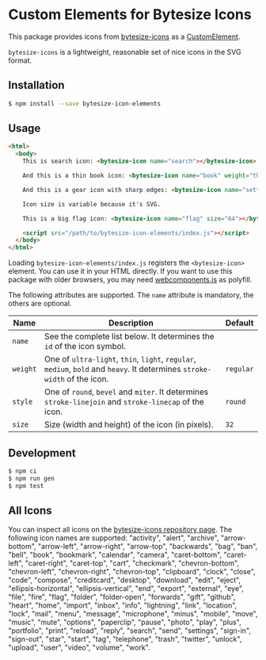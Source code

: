 Custom Elements for Bytesize Icons
==================================

This package provides icons from [bytesize-icons](https://github.com/danklammer/bytesize-icons) as a [CustomElement](https://developers.google.com/web/fundamentals/getting-started/primers/customelements).

`bytesize-icons` is a lightweight, reasonable set of nice icons in the SVG format.

## Installation

```sh
$ npm install --save bytesize-icon-elements
```

## Usage

```html
<html>
  <body>
    This is search icon: <bytesize-icon name="search"></bytesize-icon>

    And this is a thin book icon: <bytesize-icon name="book" weight="thin"></bytesize-icon>

    And this is a gear icon with sharp edges: <bytesize-icon name="settings" style="miter"></bytesize-icon>

    Icon size is variable because it's SVG.

    This is a big flag icon: <bytesize-icon name="flag" size="64"></bytesize-icon>

    <script src="/path/to/bytesize-icon-elements/index.js"></script>
  </body>
</html>
```

Loading `bytesize-icon-elements/index.js` registers the `<bytesize-icon>` element. You can use it in your HTML directly.
If you want to use this package with older browsers, you may need [webcomponents.js](https://github.com/webcomponents/webcomponentsjs) as polyfill.

The following attributes are supported. The `name` attribute is mandatory, the others are optional.

| Name     | Description                                                                                                           | Default   |
|----------|-----------------------------------------------------------------------------------------------------------------------|-----------|
| `name`   | See the complete list below. It determines the `id` of the icon symbol. | |
| `weight`   | One of `ultra-light`, `thin`, `light`, `regular`, `medium`, `bold` and `heavy`. It determines `stroke-width` of the icon. | `regular` |
| `style`   | One of `round`, `bevel` and `miter`. It determines `stroke-linejoin` and `stroke-linecap` of the icon. | `round` |
| `size`  | Size (width and height) of the icon (in pixels). | `32` |

## Development

```sh
$ npm ci
$ npm run gen
$ npm test
```

## All Icons

You can inspect all icons on the [bytesize-icons repository page](https://github.com/danklammer/bytesize-icons#grab-n-go). The following icon names are supported: "activity", "alert", "archive", "arrow-bottom", "arrow-left", "arrow-right", "arrow-top", "backwards", "bag", "ban", "bell", "book", "bookmark", "calendar", "camera", "caret-bottom", "caret-left", "caret-right", "caret-top", "cart", "checkmark", "chevron-bottom", "chevron-left", "chevron-right", "chevron-top", "clipboard", "clock", "close", "code", "compose", "creditcard", "desktop", "download", "edit", "eject", "ellipsis-horizontal", "ellipsis-vertical", "end", "export", "external", "eye", "file", "fire", "flag", "folder", "folder-open", "forwards", "gift", "github", "heart", "home", "import", "inbox", "info", "lightning", "link", "location", "lock", "mail", "menu", "message", "microphone", "minus", "mobile", "move", "music", "mute", "options", "paperclip", "pause", "photo", "play", "plus", "portfolio", "print", "reload", "reply", "search", "send", "settings", "sign-in", "sign-out", "star", "start", "tag", "telephone", "trash", "twitter", "unlock", "upload", "user", "video", "volume", "work".
